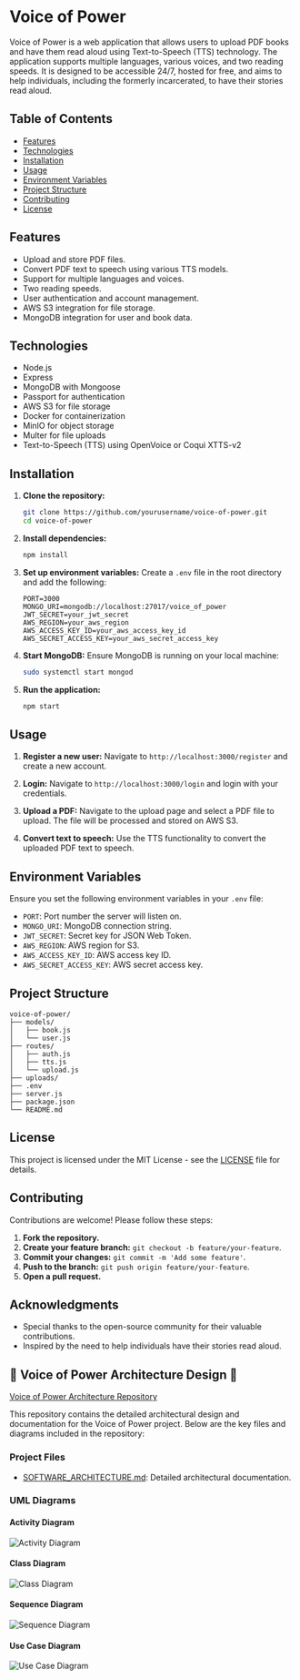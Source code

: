 # Voice of Power

Voice of Power is a web application that allows users to upload PDF books and have them read aloud using Text-to-Speech (TTS) technology. The application supports multiple languages, various voices, and two reading speeds. It is designed to be accessible 24/7, hosted for free, and aims to help individuals, including the formerly incarcerated, to have their stories read aloud.

## Table of Contents

- [Features](#features)
- [Technologies](#technologies)
- [Installation](#installation)
- [Usage](#usage)
- [Environment Variables](#environment-variables)
- [Project Structure](#project-structure)
- [Contributing](#contributing)
- [License](#license)

## Features

- Upload and store PDF files.
- Convert PDF text to speech using various TTS models.
- Support for multiple languages and voices.
- Two reading speeds.
- User authentication and account management.
- AWS S3 integration for file storage.
- MongoDB integration for user and book data.

## Technologies

- Node.js
- Express
- MongoDB with Mongoose
- Passport for authentication
- AWS S3 for file storage
- Docker for containerization
- MinIO for object storage
- Multer for file uploads
- Text-to-Speech (TTS) using OpenVoice or Coqui XTTS-v2

## Installation

1. **Clone the repository:**
    ```bash
    git clone https://github.com/yourusername/voice-of-power.git
    cd voice-of-power
    ```

2. **Install dependencies:**
    ```bash
    npm install
    ```

3. **Set up environment variables:**
    Create a `.env` file in the root directory and add the following:
    ```plaintext
    PORT=3000
    MONGO_URI=mongodb://localhost:27017/voice_of_power
    JWT_SECRET=your_jwt_secret
    AWS_REGION=your_aws_region
    AWS_ACCESS_KEY_ID=your_aws_access_key_id
    AWS_SECRET_ACCESS_KEY=your_aws_secret_access_key
    ```

4. **Start MongoDB:**
    Ensure MongoDB is running on your local machine:
    ```bash
    sudo systemctl start mongod
    ```

5. **Run the application:**
    ```bash
    npm start
    ```

## Usage

1. **Register a new user:**
    Navigate to `http://localhost:3000/register` and create a new account.

2. **Login:**
    Navigate to `http://localhost:3000/login` and login with your credentials.

3. **Upload a PDF:**
    Navigate to the upload page and select a PDF file to upload. The file will be processed and stored on AWS S3.

4. **Convert text to speech:**
    Use the TTS functionality to convert the uploaded PDF text to speech.

## Environment Variables

Ensure you set the following environment variables in your `.env` file:

- `PORT`: Port number the server will listen on.
- `MONGO_URI`: MongoDB connection string.
- `JWT_SECRET`: Secret key for JSON Web Token.
- `AWS_REGION`: AWS region for S3.
- `AWS_ACCESS_KEY_ID`: AWS access key ID.
- `AWS_SECRET_ACCESS_KEY`: AWS secret access key.


## Project Structure

```plaintext
voice-of-power/
├── models/
│   ├── book.js
│   └── user.js
├── routes/
│   ├── auth.js
│   ├── tts.js
│   └── upload.js
├── uploads/
├── .env
├── server.js
├── package.json
└── README.md
```

## License

This project is licensed under the MIT License - see the [LICENSE](LICENSE) file for details.

## Contributing

Contributions are welcome! Please follow these steps:

1. **Fork the repository.**
2. **Create your feature branch:** `git checkout -b feature/your-feature`.
3. **Commit your changes:** `git commit -m 'Add some feature'`.
4. **Push to the branch:** `git push origin feature/your-feature`.
5. **Open a pull request.**

## Acknowledgments

- Special thanks to the open-source community for their valuable contributions.
- Inspired by the need to help individuals have their stories read aloud.

## 📁 Voice of Power Architecture Design 📁

[Voice of Power Architecture Repository](https://github.com/Styner2023/voice-of-power-architecture)

This repository contains the detailed architectural design and documentation for the Voice of Power project. Below are the key files and diagrams included in the repository:

### Project Files

- [SOFTWARE_ARCHITECTURE.md](https://github.com/Styner2023/voice-of-power-architecture/blob/main/SOFTWARE_ARCHITECTURE.md): Detailed architectural documentation.

### UML Diagrams

#### Activity Diagram

![Activity Diagram](https://github.com/Styner2023/voice-of-power-architecture/raw/main/activity_diagram.png)

#### Class Diagram

![Class Diagram](https://github.com/Styner2023/voice-of-power-architecture/raw/main/class_diagram.png)

#### Sequence Diagram

![Sequence Diagram](https://github.com/Styner2023/voice-of-power-architecture/raw/main/sequence_diagram.png)

#### Use Case Diagram

![Use Case Diagram](https://github.com/Styner2023/voice-of-power-architecture/raw/main/use_case_diagram.png)
